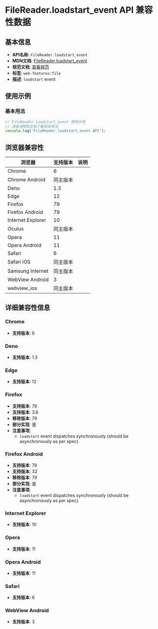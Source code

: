 # FileReader.loadstart_event API 兼容性数据

## 基本信息

- **API名称**: `FileReader.loadstart_event`
- **MDN文档**: [FileReader.loadstart_event](https://developer.mozilla.org/docs/Web/API/FileReader/loadstart_event)
- **规范文档**: [查看规范](https://w3c.github.io/FileAPI/#dfn-loadstart-event,https://w3c.github.io/FileAPI/#dfn-onloadstart)
- **标签**: `web-features:file`
- **描述**: `loadstart` event

## 使用示例

### 基本用法

```javascript
// FileReader.loadstart_event 使用示例
// 请查阅MDN文档了解具体用法
console.log('FileReader.loadstart_event API');
```

## 浏览器兼容性

| 浏览器 | 支持版本 | 说明 |
|--------|----------|------|
| Chrome | 6 |  |
| Chrome Android | 同主版本 |  |
| Deno | 1.3 |  |
| Edge | 12 |  |
| Firefox | 79 |  |
| Firefox Android | 79 |  |
| Internet Explorer | 10 |  |
| Oculus | 同主版本 |  |
| Opera | 11 |  |
| Opera Android | 11 |  |
| Safari | 6 |  |
| Safari iOS | 同主版本 |  |
| Samsung Internet | 同主版本 |  |
| WebView Android | 3 |  |
| webview_ios | 同主版本 |  |

## 详细兼容性信息

### Chrome

- **支持版本**: 6

### Deno

- **支持版本**: 1.3

### Edge

- **支持版本**: 12

### Firefox

- **支持版本**: 79
- **支持版本**: 3.6
- **移除版本**: 79
- **部分实现**: 是
- **注意事项**:
  - `loadstart` event dispatches synchronously (should be asynchronously as per spec).

### Firefox Android

- **支持版本**: 79
- **支持版本**: 32
- **移除版本**: 79
- **部分实现**: 是
- **注意事项**:
  - `loadstart` event dispatches synchronously (should be asynchronously as per spec).

### Internet Explorer

- **支持版本**: 10

### Opera

- **支持版本**: 11

### Opera Android

- **支持版本**: 11

### Safari

- **支持版本**: 6

### WebView Android

- **支持版本**: 3

